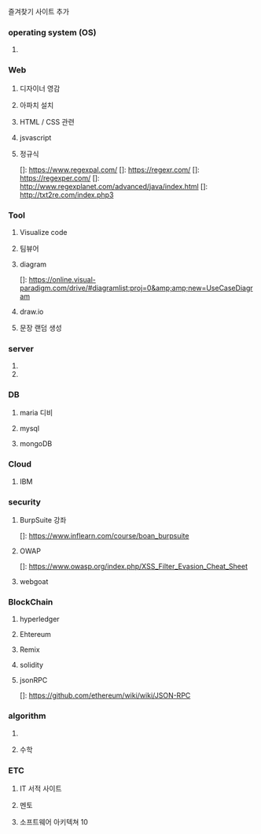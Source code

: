 즐겨찾기 사이트 추가

###  operating system (OS)

1. [리눅스포털]: https://www.linux.co.kr/home/index.html

   


### Web

1. 디자이너 영감

[awwwards]: https://www.awwwards.com/
[fwa]: https://thefwa.com/
[csswinner]: https://www.csswinner.com/
[dribble]: https://dribbble.com/
[Umoby]: http://www.umoby.co.kr/kor/main.php
[media queries]: https://mediaqueri.es/
[behance]: https://www.behance.net/
[mobile pattern]: https://www.pttrns.com/
[GDWEB]: http://www.gdweb.co.kr/
[material design]: https://material.io/



2. 아파치 설치

   [apache24 참고]: https://kiwinote.tistory.com/75

   

3. HTML / CSS 관련

   [W3C]: https://www.w3.org/
   [font]: https://fontawesome.com/
   [font2]: https://fonts.google.com/

   [css 연습]: https://flexboxfroggy.com/#ko

   

5. jsvascript

   [이벤트 루프 시각화]: http://latentflip.com/loupe/

   

5. 정규식

   []: https://www.regexpal.com/
   []: https://regexr.com/
   []: https://regexper.com/
   []: http://www.regexplanet.com/advanced/java/index.html
   []: http://txt2re.com/index.php3

   

### Tool

1. Visualize code

[Live]: http://pythontutor.com/

2. 팀뷰어

   [팀뷰어]: https://www.teamviewer.com

3. diagram

   []: https://online.visual-paradigm.com/drive/#diagramlist:proj=0&amp;amp;new=UseCaseDiagram

4. draw.io

5. 문장 랜덤 생성

   [ipsum]: https://www.lipsum.com/
   [한글입숨]: http://hangul.thefron.me/

   



### server

1. [node.js]: https://inflearn.com/course/nodejs-

   

2. [postman]: https://www.getpostman.com/

   





### DB

1. maria 디비

   [maraiadb]: https://github.com/mariadb-corporation/mariadb-platform-docker/tree/master/single-containe



2. mysql
3. mongoDB



### Cloud

1. IBM

   [IBM]: https://cloud.ibm.com/login






### security

1. BurpSuite 강좌

   []: https://www.inflearn.com/course/boan_burpsuite

2. OWAP

   []: https://www.owasp.org/index.php/XSS_Filter_Evasion_Cheat_Sheet

3. webgoat

   



### BlockChain

1. hyperledger

   [hyperledger]: https://www.hyperledger.org/projects/fabric

2. Ehtereum

   [solidity]: https://cryptozombies.io/ko/course

3. Remix

   [compile, deploy tool]: http://remix.ethereum.org/

4. solidity

   [공식문서]: https://solidity-kr.readthedocs.io/ko/latest/


5. jsonRPC

   []: https://github.com/ethereum/wiki/wiki/JSON-RPC

   

### algorithm

1. [samsung sw]: https://swexpertacademy.com/main/main.do

   

2. 수학

[wiris]: http://www.wiris.com/en





### ETC

1. IT 서적 사이트

   [IT 서적]: https://www.packtpub.com/

2. 멘토

[멘토링]: https://comento.kr/

3. 소프트웨어 아키텍쳐 10

   [소프트웨어 아키텍쳐]: https://mingrammer.com/translation-10-common-software-architectural-patterns-in-a-nutshell/

   